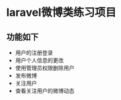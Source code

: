 # laravel微博类练习项目

## 功能如下

<ul><li>用户的注册登录</li>
<li>用户个人信息的更改</li>
<li>使用管理员权限删除用户</li>
<li>发布微博</li>
<li>关注用户</li>
<li>查看关注用户的微博动态</li>
</ul>
